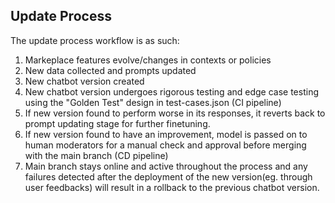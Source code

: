 ## Update Process
The update process workflow is as such:
1. Markeplace features evolve/changes in contexts or policies
2. New data collected and prompts updated
3. New chatbot version created
4. New chatbot version undergoes rigorous testing and edge case testing using the "Golden Test" design in test-cases.json (CI pipeline)
5. If new version found to perform worse in its responses, it reverts back to prompt updating stage for further finetuning. 
6. If new version found to have an improvement, model is passed on to human moderators for a manual check and approval before merging with the main branch (CD pipeline)
7. Main branch stays online and active throughout the process and any failures detected after the deployment of the new version(eg. through user feedbacks) will result in a rollback to the previous chatbot version.
